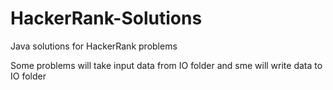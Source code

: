 # HackerRank-Solutions
Java solutions for HackerRank problems

Some problems will take input data from IO folder and sme will write data to IO folder
